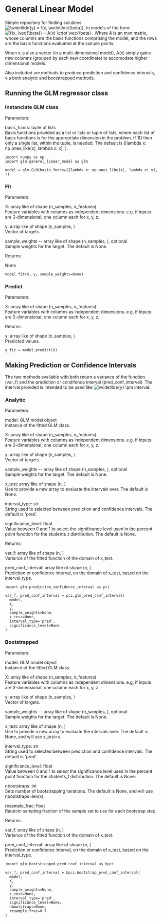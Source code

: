 # General Linear Model

Simple repository for finding solutions <img src="https://latex.codecogs.com/svg.image?\widetilde{y}&space;=&space;f(x,&space;\widetilde{\beta})" title="\widetilde{y} = f(x, \widetilde{\beta})" />, to models of the form: <img src="https://latex.codecogs.com/svg.image?f(x,&space;\vec{\beta})&space;=&space;A(x)&space;\cdot&space;&space;\vec{\beta}" title="f(x, \vec{\beta}) = A(x) \cdot \vec{\beta}" /> .  Where A is an mxn matrix, whose columns are the basis functions comprising the model, and the rows are the basis functions evaluated at the sample points.

When x is also a vector (in a multi-dimensional model), A(x) simply gains new columns (grouped by each new coordinate) to accomodate higher dimensional models.

Also included are methods to produce prediction and confidence intervals, via both analytic and bootstrapped methods.

## Running the GLM regressor class

### Instanciate GLM class

Parameters:  

basis_funcs: tuple of lists   
    Basis functions provided as a list or lists or tuple of lists, where each list of basis functions is for the appropriate dimension in the problem.  If 1D then only a single list, within the tuple, is needed.  The default is ([lambda x: np.ones_like(x), lambda x: x], ).  
```
import numpy as np
import glm.general_linear_model as glm

model = glm.GLM(basis_funcs=([lambda x: np.ones_like(x), lambda x: x], ))
```

### Fit
Parameters:  

X: array like of shape (n_samples, n_features)  
    Feature variables with columns as independent dimensions.  e.g. if inputs are 3-dimensional, one column each for x, y, z.  

y: array like of shape (n_samples, )  
    Vector of targets.  

sample_weights -- array like of shape (n_samples, ), optional  
    Sample weights for the target.  The default is None.  

Returns:  

None
```
model.fit(X, y, sample_weights=None)
```

### Predict
Parameters:  

X: array like of shape (n_samples, n_features)  
    Feature variables with columns as independent dimensions.  e.g. if inputs are 3-dimensional, one column each for x, y, z.  

Returns:  

y: array like of shape (n_samples, )  
    Predicted values.  
```
y_fit = model.predict(X)
```

## Making Prediction or Confidence Intervals
The two methods available with both return a variance of the function (var_f) and the prediction or condifence interval (pred_conf_interval).  The interval provided is intended to be used like <img src="https://latex.codecogs.com/svg.image?\widetilde{y}&space;\pm&space;" title="\widetilde{y} \pm " /> interval.

### Analytic

Parameters:  

model: GLM model object  
    Instance of the fitted GLM class.

X: array like of shape (n_samples, n_features)  
    Feature variables with columns as independent dimensions.  e.g. if inputs are 3-dimensional, one column each for x, y, z.  

y: array like of shape (n_samples, )  
    Vector of targets.  

sample_weights -- array like of shape (n_samples, ), optional  
    Sample weights for the target.  The default is None.  
    
x_test: array like of shape (n, )  
    Use to provide a new array to evaluate the intervals over.  The default is None.  

interval_type: str  
    String used to selected between prediction and confidence intervals.  The default is 'pred'.  
    
significance_level: float  
    Value between 0 and 1 to select the significance level used in the percent point function for the students_t distribution.  The default is None.

Returns:  

var_f: array like of shape (n, )  
    Variance of the fitted function of the domain of x_test.  
    
pred_conf_interval: array like of shape (n, )  
    Prediction or confidence interval, on the domain of x_test, based on the interval_type.  

```
import glm.prediction_confidence_interval as pci

var_f, pred_conf_interval = pci.glm_pred_conf_interval(
  model,
  X,
  y,
  sample_weights=None,
  x_test=None,
  interval_type='pred', 
  significance_level=None
)
```
### Bootstrapped

Parameters:  

model: GLM model object  
    Instance of the fitted GLM class.

X: array like of shape (n_samples, n_features)  
    Feature variables with columns as independent dimensions.  e.g. if inputs are 3-dimensional, one column each for x, y, z.  

y: array like of shape (n_samples, )  
    Vector of targets.  

sample_weights -- array like of shape (n_samples, ), optional  
    Sample weights for the target.  The default is None.  
    
x_test: array like of shape (n, )  
    Use to provide a new array to evaluate the intervals over.  The default is None, and will use x_test=x.  

interval_type: str  
    String used to selected between prediction and confidence intervals.  The default is 'pred'.  
    
significance_level: float  
    Value between 0 and 1 to select the significance level used in the percent point function for the students_t distribution.  The default is None.

nbootstraps: int  
    Sets number of bootstrapping iterations.  The default is None, and will use nbootstraps=len(x).  

resample_frac: float  
    Random sampling fraction of the sample set to use for each bootstrap step.  

Returns:  

var_f: array like of shape (n, )  
    Variance of the fitted function of the domain of x_test.  
    
pred_conf_interval: array like of shape (n, )  
    Prediction or confidence interval, on the domain of x_test, based on the interval_type.  

```
import glm.bootstrapped_pred_conf_interval as bpci

var_f, pred_conf_interval = bpci.bootstrap_pred_conf_interval(
  model,
  X,
  y,
  sample_weights=None,
  x_test=None,
  interval_type='pred', 
  significance_level=None,
  nbootstraps=None, 
  resample_frac=0.7
)
```
